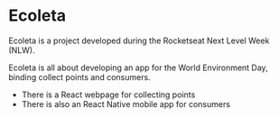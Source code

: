 
# Ecoleta

Ecoleta is a project developed during the Rocketseat Next Level Week (NLW).  

Ecoleta is all about developing an app for the World Environment Day, binding collect points and consumers.

 - There is a React webpage for collecting points 
 - There is also an React Native mobile app for consumers
